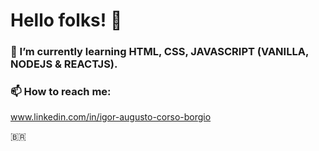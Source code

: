 # Hello folks! 👋

### 🌱 I’m currently learning HTML, CSS, JAVASCRIPT (VANILLA, NODEJS & REACTJS).

### 📫 How to reach me: 

www.linkedin.com/in/igor-augusto-corso-borgio


🇧🇷  


